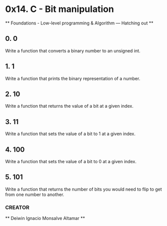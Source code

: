 # 0x14. C - Bit manipulation

** Foundations - Low-level programming & Algorithm ― Hatching out **

## 0. 0 
Write a function that converts a binary number to an unsigned int.

## 1. 1 
Write a function that prints the binary representation of a number.

## 2. 10 
Write a function that returns the value of a bit at a given index.

## 3. 11 
Write a function that sets the value of a bit to 1 at a given index.

## 4. 100 
Write a function that sets the value of a bit to 0 at a given index.

## 5. 101 
Write a function that returns the number of bits you would need to flip to get from one number to another.

### CREATOR 

** Deiwin Ignacio Monsalve Altamar **